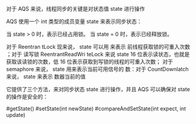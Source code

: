 

对于 AQS 来说，线程同步的关键是对状态值 state 进行操作


AQS 使用一个 int 类型的成员变量 state 来表示同步状态：

当 state > 0 时，表示已经占用锁。
当 state = 0 时，表示已经释放锁。


对于 Reentran tLock 现来说， state 可以用 来表示
前线程获取锁的可重入次数 ；对于 读写锁 ReentrantReadWri teLock 来说 state 16
位表示读状态，也就是获取该读锁的次数，低 16 位表示获取到写锁的线程的可重入次数；
对于 semaphore 来说， state 用来表示当前可用信号的 数：对于 CountDownlatch 来说，
state 来表示 数器当前的值


它提供了三个方法，来对同步状态 state 进行操作，并且 AQS 可以确保对 state 的操作是安全的：

#getState()
#setState(int newState)
#compareAndSetState(int expect, int update)








